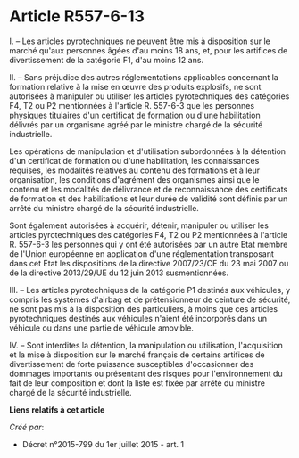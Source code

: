 # Article R557-6-13

I. – Les articles pyrotechniques ne peuvent être mis à disposition sur le marché qu'aux personnes âgées d'au moins 18 ans,
et, pour les artifices de divertissement de la catégorie F1, d'au moins 12 ans.

II. – Sans préjudice des autres réglementations applicables concernant la formation relative à la mise en œuvre des produits
explosifs, ne sont autorisées à manipuler ou utiliser les articles pyrotechniques des catégories F4, T2 ou P2 mentionnées à
l'article R. 557-6-3 que les personnes physiques titulaires d'un certificat de formation ou d'une habilitation délivrés par
un organisme agréé par le ministre chargé de la sécurité industrielle.

Les opérations de manipulation et d'utilisation subordonnées à la détention d'un certificat de formation ou d'une
habilitation, les connaissances requises, les modalités relatives au contenu des formations et à leur organisation, les
conditions d'agrément des organismes ainsi que le contenu et les modalités de délivrance et de reconnaissance des certificats
de formation et des habilitations et leur durée de validité sont définis par un arrêté du ministre chargé de la sécurité
industrielle.

Sont également autorisées à acquérir, détenir, manipuler ou utiliser les articles pyrotechniques des catégories F4, T2 ou P2
mentionnées à l'article R. 557-6-3 les personnes qui y ont été autorisées par un autre Etat membre de l'Union européenne en
application d'une réglementation transposant dans cet Etat les dispositions de la directive 2007/23/CE du 23 mai 2007 ou de
la directive 2013/29/UE du 12 juin 2013 susmentionnées.

III. – Les articles pyrotechniques de la catégorie P1 destinés aux véhicules, y compris les systèmes d'airbag et de
prétensionneur de ceinture de sécurité, ne sont pas mis à la disposition des particuliers, à moins que ces articles
pyrotechniques destinés aux véhicules n'aient été incorporés dans un véhicule ou dans une partie de véhicule amovible.

IV. – Sont interdites la détention, la manipulation ou utilisation, l'acquisition et la mise à disposition sur le marché
français de certains artifices de divertissement de forte puissance susceptibles d'occasionner des dommages importants ou
présentant des risques pour l'environnement du fait de leur composition et dont la liste est fixée par arrêté du ministre
chargé de la sécurité industrielle.

**Liens relatifs à cet article**

_Créé par_:

  - Décret n°2015-799 du 1er juillet 2015 - art. 1

